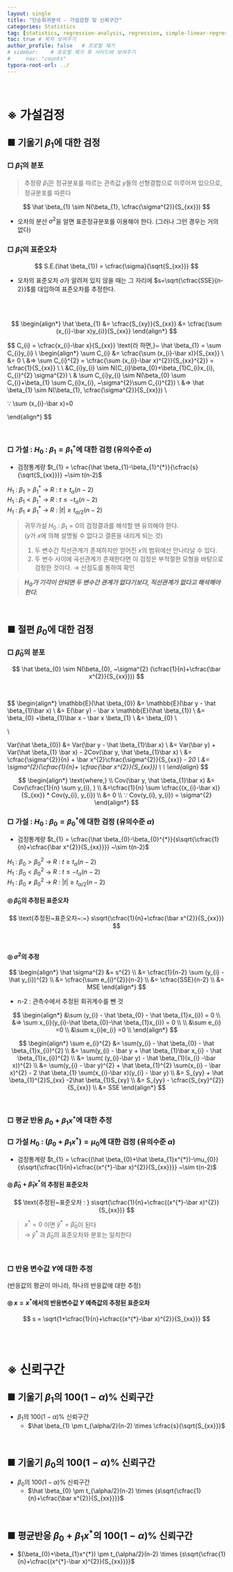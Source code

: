 ```yaml
---
layout: single
title: "단순회귀분석 - 가설검정 및 신뢰구간"
categories: Statistics
tag: [statistics, regression-analysis, regression, simple-linear-regression, linear-regression]
toc: true # 목차 보여주기
author_profile: false   # 프로필 제거
# sidebar:    # 프로필 제거 후 사이드바 보여주기
#     nav: "counts"
typora-root-url: ../
---
```

<br>

# **※ 가설검정**
## ■ 기울기 $\beta_{1}$에 대한 검정
### □ $\hat \beta_{1}$의 분포
> 추정량 $\hat \beta_{1}$은 정규분포를 따르는 관측값 $y$들의 선형결합으로 이루어져 있으므로, 정규분포를 따른다 <br>

$$
\hat \beta_{1} \sim N(\beta_{1}, \cfrac{\sigma^{2}}{S_{xx}})
$$
- 오차의 분산 $\sigma^{2}$을 알면 표준정규분포를 이용해야 한다. (그러나 그런 경우는 거의 없다)

### □ $\hat \beta_{1}$의 표준오차
$$
S.E.(\hat \beta_{1}) = \cfrac{\sigma}{\sqrt{S_{xx}}}
$$
- 오차의 표준오차 $\sigma$가 알려져 있지 않을 때는 그 자리에 $s=\sqrt{\cfrac{SSE}{n-2}}$를 대입하여 표준오차를 추정한다.

<br>
<br>

$$
\begin{align*}
\hat \beta_{1} &= \cfrac{S_{xy}}{S_{xx}} &= \cfrac{\sum (x_{i}-\bar x)y_{i}}{S_{xx}}
\end{align*}
$$

$$
C_{i} = \cfrac{x_{i}-\bar x}{S_{xx}} \text{라 하면,}~ \hat \beta_{1} = \sum C_{i}y_{i} \\
\begin{align*}
\sum C_{i} &= \cfrac{\sum (x_{i}-\bar x)}{S_{xx}} \\
&= 0 \\
&=> \sum C_{i}^{2} = \cfrac{\sum (x_{i}-\bar x)^{2}}{S_{xx}^{2}} = \cfrac{1}{S_{xx}} \\
\\
&C_{i}y_{i} \sim N(C_{i}\beta_{0}+\beta_{1}C_{i}x_{i}, C_{i}^{2} \sigma^{2}) \\
& \sum C_{i}y_{i} \sim N(\beta_{0} \sum C_{i}+\beta_{1} \sum C_{i}x_{i}, ~\sigma^{2}\sum C_{i}^{2}) \\
&=> \hat \beta_{1} \sim N(\beta_{1}, \cfrac{\sigma^{2}}{S_{xx}}) \\

 ∵ \sum (x_{i}-\bar x)=0

\end{align*}
$$

<br>

### □ 가설 : $H_{0}~:~\beta_{1}=\beta_{1}^{*}$에 대한 검정 (유의수준 $\alpha$)

- 검정통계량 $t_{1} = \cfrac{\hat \beta_{1}-\beta_{1}^{*}}{\cfrac{s}{\sqrt{S_{xx}}}} ~\sim t(n-2)$

$H_{1}~:~\beta_{1} > \beta_{1}^{*}$ → $R~:~t \ge t_{\alpha}(n-2)$ <br>
$H_{1}~:~\beta_{1} < \beta_{1}^{*}$ → $R~:~t \le -t_{\alpha}(n-2)$ <br>
$H_{1}~:~\beta_{1} \ne \beta_{1}^{*}$ → $R~:~\lvert t \rvert \ge t_{\alpha/2}(n-2)$ <br>

> 귀무가설 $H_{0}~:~\beta_{1}=0$의 검정결과를 해석할 땐 유의해야 한다.<br>($y$가 $x$에 의해 설명될 수 없다고 결론을 내리게 되는 것) <br>
> 1. 두 변수간 직선관계가 존재하지만 얻어진 $x$의 범위에선 안나타날 수 있다. <br>
> 2. 두 변수 사이에 곡선관계가 존재한다면 이 검정은 부적절한 모형을 바탕으로 검정한 것이다. → 산점도를 통하여 확인

> ***$H_{0}$가 기각이 안되면 두 변수간 관계가 없다기보다, 직선관계가 없다고 해석해야 한다.***

<br>

## ■ 절편 $\beta_{0}$에 대한 검정
### □ $\hat \beta_{0}$의 분포
$$
\hat \beta_{0} \sim N(\beta_{0}, ~\sigma^{2} (\cfrac{1}{n}+\cfrac{\bar x^{2}}{S_{xx}}))
$$

<br>

$$
\begin{align*}
\mathbb{E}(\hat \beta_{0}) &= \mathbb{E}(\bar y - \hat \beta_{1}\bar x) \\
&= E(\bar y) - \bar x \mathbb{E}(\hat \beta_{1}) \\
&= \beta_{0} +\beta_{1}\bar x - \bar x \beta_{1} \\
&= \beta_{0} \\

\\

Var(\hat \beta_{0}) &= Var(\bar y - \hat \beta_{1}\bar x) \\
&= Var(\bar y) + Var(\hat \beta_{1} \bar x) - 2Cov(\bar y, \hat \beta_{1}\bar x) \\
&= \cfrac{\sigma^{2}}{n} + \bar x^{2}\cfrac{\sigma^{2}}{S_{xx}} - 2*0 \\
&= \sigma^{2}(\cfrac{1}{n}+ \cfrac{\bar x^{2}}{S_{xx}}) \\
\\
\end{align*}
$$

$$
\begin{align*}
\text{where,} \\
Cov(\bar y, \hat \beta_{1}\bar x) &= Cov(\cfrac{1}{n} \sum y_{i}, ) \\
&=\cfrac{1}{n} \sum \cfrac{(x_{i}-\bar x)}{S_{xx}} * Cov(y_{i}, y_{i}) \\
&= 0 \\
∵ Cov(y_{i}, y_{i}) = \sigma^{2}
\end{align*}
$$

### □ 가설 : $H_{0}~:~\beta_{0}=\beta_{0}^{*}$에 대한 검정 (유의수준 $\alpha$)

- 검정통계량 $t_{1} = \cfrac{\hat \beta_{0}-\beta_{0}^{*}}{s\sqrt{\cfrac{1}{n}+\cfrac{\bar x^{2}}{S_{xx}}}} ~\sim t(n-2)$

$H_{1}~:~\beta_{0} > \beta_{0}^{2}$ → $R~:~t \ge t_{\alpha}(n-2)$ <br>
$H_{1}~:~\beta_{0} < \beta_{0}^{2}$ → $R~:~t \le -t_{\alpha}(n-2)$ <br>
$H_{1}~:~\beta_{0} \ne \beta_{0}^{2}$ → $R~:~\lvert t \rvert \ge t_{\alpha/2}(n-2)$

#### ◎ $\hat \beta_{0}$의 추정된 표준오차
$$
\text{추정된~표준오차~:~} s\sqrt{\cfrac{1}{n}+\cfrac{\bar x^{2}}{S_{xx}}}
$$

<br>

#### ◎ $\sigma^{2}$의 추정
$$
\begin{align*}
\hat \sigma^{2} &= s^{2} \\
&= \cfrac{1}{n-2} \sum (y_{i} - \hat y_{i})^{2} \\
&= \cfrac{\sum e_{i}^{2}}{n-2} \\
&= \cfrac{SSE}{n-2} \\
&= MSE
\end{align*}
$$

- n-2 : 관측수에서 추정된 회귀계수를 뺀 것

$$
\begin{align*}
&\sum (y_{i} - \hat \beta_{0} - \hat \beta_{1}x_{i}) = 0 \\
&=> \sum x_{i}(y_{i}-\hat \beta_{0}-\hat \beta_{1}x_{i}) = 0 \\
\\
&\sum e_{i} =0 \\
&\sum x_{i}e_{i} =0 \\
\end{align*}
$$

$$
\begin{align*}
\sum e_{i}^{2} &= \sum(y_{i} - \hat \beta_{0} - \hat \beta_{1}x_{i})^{2} \\
&= \sum(y_{i} - \bar y + \hat \beta_{1}\bar x_{i} - \hat \beta_{1}x_{i})^{2} \\
&= \sum( (y_{i}-\bar y) - \hat \beta_{1}(x_{i} -\bar x))^{2} \\
&= \sum(y_{i} - \bar y)^{2} + \hat \beta_{1}^{2} \sum(x_{i} - \bar x)^{2} - 2 \hat \beta_{1} \sum(x_{i}-\bar x)(y_{i} - \bar y) \\
&= S_{yy} + \hat \beta_{1}^{2}S_{xx} -2\hat \beta_{1}S_{xy} \\
&= S_{yy} - \cfrac{S_{xy}^{2}}{S_{xx}} \\
&= SSE
\end{align*}
$$

<br>

###  □ 평균 반응 $\beta_{0}+\beta_{1}x^{*}$에 대한 추정
###  □ 가설 $H_{0}~:~(\beta_{0}+\beta_{1}x^{*})=\mu_{0}$에 대한 검정 (유의수준 $\alpha$)

- 검정통계량 $t_{1} = \cfrac{(\hat \beta_{0}+\hat \beta_{1}x^{*})-\mu_{0}}{s\sqrt{\cfrac{1}{n}+\cfrac{(x^{*}-\bar x)^{2}}{S_{xx}}}} ~\sim t(n-2)$

#### ◎ $\hat \beta_{0}+\hat \beta_{1}x^{*}$의 추정된 표준오차
$$
\text{추정된~표준오차 : } s\sqrt{\cfrac{1}{n}+\cfrac{(x^{*}-\bar x)^{2}}{S_{xx}}}
$$

> $x^{*}=0$ 이면 $\hat y^{*}=\hat \beta_{0}$이 된다<br>
> → $\hat y^{*}$ 과 $\hat \beta_{0}$의 표준오차와 분포는 일치한다

<br>

### □ 반응 변수값 $Y$에 대한 추정
(반응값의 평균이 아니라, 하나의 반응값에 대한 추정)

#### ◎ $x=x^{*}$에서의 반응변수값 $Y$ 예측값의 추정된 표준오차
$$
s = \sqrt{1+\cfrac{1}{n}+\cfrac{(x^{*}-\bar x)^{2}}{S_{xx}}}
$$

<br>
<br>

# **※ 신뢰구간**
## ■ 기울기 $\beta_{1}$의 $100(1-\alpha)\%$ 신뢰구간
- $\beta_{1}$의 $100(1-\alpha)\%$ 신뢰구간
  - $\hat \beta_{1} \pm t_{\alpha/2}(n-2) \times \cfrac{s}{\sqrt{S_{xx}}}$

<br>

## ■ 기울기 $\beta_{0}$의 $100(1-\alpha)\%$ 신뢰구간
- $\beta_{0}$의 $100(1-\alpha)\%$ 신뢰구간
  - $\hat \beta_{0} \pm t_{\alpha/2}(n-2) \times {s\sqrt{\cfrac{1}{n}+\cfrac{\bar x^{2}}{S_{xx}}}}$

<br>

## ■ 평균반응 $\beta_{0}+\beta_{1}x^{*}$의 $100(1-\alpha)\%$ 신뢰구간
- $(\beta_{0}+\beta_{1}x^{*}) \pm t_{\alpha/2}(n-2) \times {s\sqrt{\cfrac{1}{n}+\cfrac{(x^{*}-\bar x)^{2}}{S_{xx}}}}$

<br>
